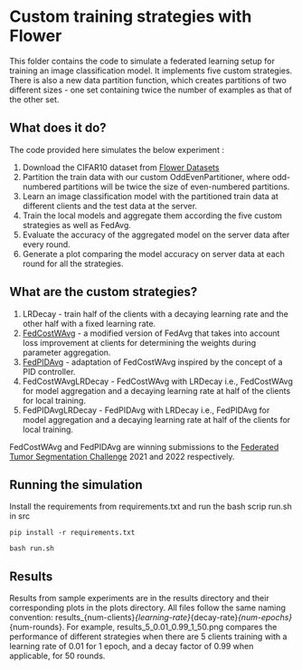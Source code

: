 # Custom training strategies with Flower

This folder contains the code to simulate a federated learning setup for training an image classification model. It implements five custom strategies. There is also a new data partition function, which creates partitions of two different sizes - one set containing twice the number of examples as that of the other set.

## What does it do?

The code provided here simulates the below experiment :

1) Download the CIFAR10 dataset from [Flower Datasets](https://flower.dev/docs/datasets/)
2) Partition the train data with our custom OddEvenPartitioner, where odd-numbered partitions will be twice the size of even-numbered partitions.
3) Learn an image classification model with the partitioned train data at different clients and the test data at the server. 
4) Train the local models and aggregate them according the five custom strategies as well as FedAvg. 
5) Evaluate the accuracy of the aggregated model on the server data after every round.
6) Generate a plot comparing the model accuracy on server data at each round for all the strategies.

## What are the custom strategies?

1) LRDecay - train half of the clients with a decaying learning rate and the other half with a fixed learning rate.
2) [FedCostWAvg](https://arxiv.org/pdf/2111.08649.pdf) - a modified version of FedAvg that takes into account loss improvement at clients for determining the weights during parameter aggregation. 
3) [FedPIDAvg](https://arxiv.org/pdf/2304.12117.pdf) - adaptation of FedCostWAvg inspired by the concept of a PID controller.
4) FedCostWAvgLRDecay - FedCostWAvg with LRDecay i.e., FedCostWAvg for model aggregation and a decaying learning rate at half of the clients for local training.
5) FedPIDAvgLRDecay - FedPIDAvg with LRDecay i.e., FedPIDAvg for model aggregation and a decaying learning rate at half of the clients for local training. 

FedCostWAvg and FedPIDAvg are winning submissions to the [Federated Tumor Segmentation Challenge](https://fets-ai.github.io/Challenge/tasks/) 2021 and 2022 respectively. 

## Running the simulation

Install the requirements from requirements.txt and run the bash scrip run.sh in src

```shell
pip install -r requirements.txt
```

```shell
bash run.sh
```

## Results

Results from sample experiments are in the results directory and their corresponding plots in the plots directory. All files follow the same naming convention: results_{num-clients}_{learning-rate}_{decay-rate}_{num-epochs}_{num-rounds}. For example, results_5_0.01_0.99_1_50.png compares the performance of different strategies when there are 5 clients training with a learning rate of 0.01 for 1 epoch, and a decay factor of 0.99 when applicable, for 50 rounds. 